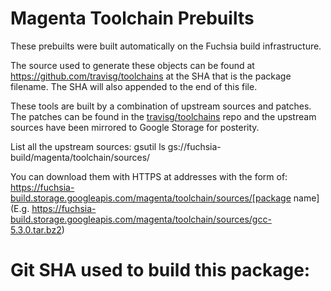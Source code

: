 # Magenta Toolchain Prebuilts

These prebuilts were built automatically on the Fuchsia build infrastructure.

The source used to generate these objects can be found at https://github.com/travisg/toolchains
at the SHA that is the package filename.  The SHA will also appended to the end of this file.

These tools are built by a combination of upstream sources and patches.  The patches
can be found in the [travisg/toolchains](https://github.com/travisg/toolchains) repo and the
upstream sources have been mirrored to Google Storage for posterity.

List all the upstream sources:
gsutil ls gs://fuchsia-build/magenta/toolchain/sources/

You can download them with HTTPS at addresses with the form of:
https://fuchsia-build.storage.googleapis.com/magenta/toolchain/sources/[package name]
(E.g. https://fuchsia-build.storage.googleapis.com/magenta/toolchain/sources/gcc-5.3.0.tar.bz2)

# Git SHA used to build this package:
